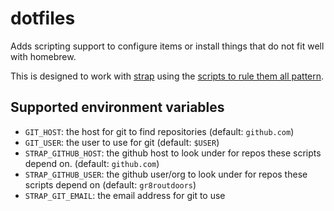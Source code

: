 # dotfiles
Adds scripting support to configure items or install things that do not fit well with homebrew.

This is designed to work with [strap](https://github.com/MikeMcQuaid/strap) using the [scripts to rule them all pattern](https://github.com/github/scripts-to-rule-them-all).

## Supported environment variables
* `GIT_HOST`: the host for git to find repositories (default: `github.com`)
* `GIT_USER`: the user to use for git (default: `$USER`)
* `STRAP_GITHUB_HOST`: the github host to look under for repos these scripts depend on. (default: `github.com`)
* `STRAP_GITHUB_USER`: the github user/org to look under for repos these scripts depend on (default: `gr8routdoors`)
* `STRAP_GIT_EMAIL`: the email address for git to use


